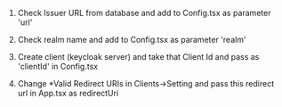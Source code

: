 1. Check Issuer URL from database and add to Config.tsx as parameter 'url'

2. Check realm name and add to Config.tsx as parameter 'realm'

3. Create client (keycloak server) and take that Client Id and pass as 'clientId' in Config.tsx

4. Change *Valid Redirect URIs in Clients->Setting and pass this redirect url in App.tsx  as redirectUri  



